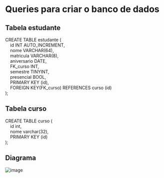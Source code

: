 # Queries para criar o banco de dados
## Tabela estudante
CREATE TABLE estudante (\
&nbsp;&nbsp;&nbsp; id INT AUTO_INCREMENT,\
&nbsp;&nbsp;&nbsp; nome VARCHAR(64),\
&nbsp;&nbsp;&nbsp; matricula VARCHAR(8),\
&nbsp;&nbsp;&nbsp; aniversario DATE,\
&nbsp;&nbsp;&nbsp; FK_curso INT,\
&nbsp;&nbsp;&nbsp; semestre TINYINT,\
&nbsp;&nbsp;&nbsp; presencial BOOL,\
&nbsp;&nbsp;&nbsp; PRIMARY KEY (id),\
&nbsp;&nbsp;&nbsp; FOREIGN KEY(FK_curso) REFERENCES curso (id)\
);
## Tabela curso
CREATE TABLE curso (\
&nbsp;&nbsp;&nbsp; id int,\
&nbsp;&nbsp;&nbsp; nome varchar(32),\
&nbsp;&nbsp;&nbsp; PRIMARY KEY (id)\
);
## Diagrama
![image](https://github.com/blackzarifa/treinamento-java/assets/93669938/39abb8e8-91d1-4db8-808a-d76a0e607cf7)
